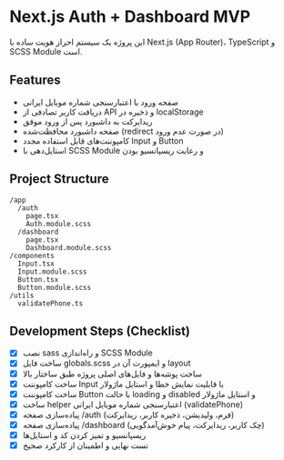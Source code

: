 # Next.js Auth + Dashboard MVP

این پروژه یک سیستم احراز هویت ساده با Next.js (App Router)، TypeScript و SCSS Module است.

## Features
- صفحه ورود با اعتبارسنجی شماره موبایل ایرانی
- دریافت کاربر تصادفی از API و ذخیره در localStorage
- ریدایرکت به داشبورد پس از ورود موفق
- صفحه داشبورد محافظت‌شده (redirect در صورت عدم ورود)
- کامپوننت‌های قابل استفاده مجدد Input و Button
- استایل‌دهی با SCSS Module و رعایت ریسپانسیو بودن

## Project Structure
```
/app
  /auth
    page.tsx
    Auth.module.scss
  /dashboard
    page.tsx
    Dashboard.module.scss
/components
  Input.tsx
  Input.module.scss
  Button.tsx
  Button.module.scss
/utils
  validatePhone.ts
```

## Development Steps (Checklist)
- [x] نصب sass و راه‌اندازی SCSS Module
- [x] ساخت فایل globals.scss و ایمپورت آن در layout
- [x] ساخت پوشه‌ها و فایل‌های اصلی پروژه طبق ساختار بالا
- [x] ساخت کامپوننت Input با قابلیت نمایش خطا و استایل ماژولار
- [x] ساخت کامپوننت Button با حالت loading و disabled و استایل ماژولار
- [x] ساخت helper اعتبارسنجی شماره موبایل ایرانی (validatePhone)
- [x] پیاده‌سازی صفحه /auth (فرم، ولیدیشن، ذخیره کاربر، ریدایرکت)
- [x] پیاده‌سازی صفحه /dashboard (چک کاربر، ریدایرکت، پیام خوش‌آمدگویی)
- [x] ریسپانسیو و تمیز کردن کد و استایل‌ها
- [x] تست نهایی و اطمینان از کارکرد صحیح
